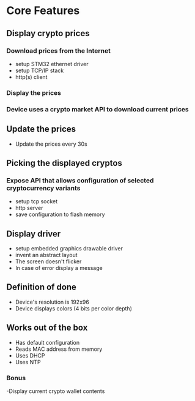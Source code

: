 # Core Features

## Display crypto prices

### Download prices from the Internet
- setup STM32 ethernet driver
- setup TCP/IP stack
- http(s) client

### Display the prices

### Device uses a crypto market API to download current prices

## Update the prices
- Update the prices every 30s

## Picking the displayed cryptos

### Expose API that allows configuration of selected cryptocurrency variants
- setup tcp socket
- http server
- save configuration to flash memory

## Display driver
- setup embedded graphics drawable driver
- invent an abstract layout
- The screen doesn't flicker
- In case of error display a message

## Definition of done
- Device's resolution is 192x96
- Device displays colors (4 bits per color depth)

## Works out of the box
- Has default configuration
- Reads MAC address from memory
- Uses DHCP
- Uses NTP

### Bonus
-Display current crypto wallet contents
